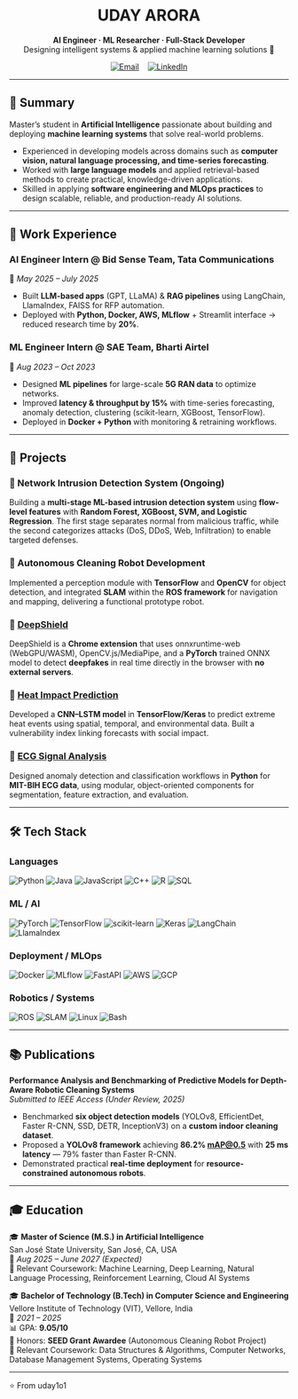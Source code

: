 <h1 align="center">UDAY ARORA</h1>
<p align="center">
  <b>AI Engineer · ML Researcher · Full-Stack Developer</b><br>
  Designing intelligent systems & applied machine learning solutions 🚀
</p>

<p align="center">
  <a href="mailto:udayarora2012@gmail.com"><img src="https://img.shields.io/badge/Email-udayarora2012%40gmail.com-red?style=flat&logo=gmail&logoColor=white" alt="Email"></a>
  &nbsp;&nbsp;
  <a href="https://www.linkedin.com/in/uday-arora-1a6501217/"><img src="https://img.shields.io/badge/LinkedIn-Uday%20Arora-blue?style=flat&logo=linkedin&logoColor=white" alt="LinkedIn"></a>
</p>

---

## 🧭 Summary  

Master’s student in **Artificial Intelligence** passionate about building and deploying **machine learning systems** that solve real-world problems.  
- Experienced in developing models across domains such as **computer vision, natural language processing, and time-series forecasting**.  
- Worked with **large language models** and applied retrieval-based methods to create practical, knowledge-driven applications.  
- Skilled in applying **software engineering and MLOps practices** to design scalable, reliable, and production-ready AI solutions.  

---

## 💼 Work Experience  

### **AI Engineer Intern @ Bid Sense Team, Tata Communications**  
📅 *May 2025 – July 2025*  
- Built **LLM-based apps** (GPT, LLaMA) & **RAG pipelines** using LangChain, LlamaIndex, FAISS for RFP automation.  
- Deployed with **Python, Docker, AWS, MLflow** + Streamlit interface → reduced research time by **20%**.  

### **ML Engineer Intern @ SAE Team, Bharti Airtel**  
📅 *Aug 2023 – Oct 2023*  
- Designed **ML pipelines** for large-scale **5G RAN data** to optimize networks.  
- Improved **latency & throughput by 15%** with time-series forecasting, anomaly detection, clustering (scikit-learn, XGBoost, TensorFlow).  
- Deployed in **Docker + Python** with monitoring & retraining workflows.  

---

## 🚀 Projects  

### 🔹 Network Intrusion Detection System (Ongoing)  
Building a **multi-stage ML-based intrusion detection system** using **flow-level features** with **Random Forest, XGBoost, SVM, and Logistic Regression**. The first stage separates normal from malicious traffic, while the second categorizes attacks (DoS, DDoS, Web, Infiltration) to enable targeted defenses.  

### 🔹 Autonomous Cleaning Robot Development  
Implemented a perception module with **TensorFlow** and **OpenCV** for object detection, and integrated **SLAM** within the **ROS framework** for navigation and mapping, delivering a functional prototype robot.  

### 🔹 [DeepShield](https://github.com/uday1o1/heat-impact-prediction.git)
DeepShield is a **Chrome extension** that uses onnxruntime-web (WebGPU/WASM), OpenCV.js/MediaPipe, and a **PyTorch** trained ONNX model to detect **deepfakes** in real time directly in the browser with **no external servers**.

### 🔹 [Heat Impact Prediction](https://github.com/uday1o1/heat-impact-prediction.git)
Developed a **CNN–LSTM model** in **TensorFlow/Keras** to predict extreme heat events using spatial, temporal, and environmental data. Built a vulnerability index linking forecasts with social impact.

### 🔹 [ECG Signal Analysis](https://github.com/uday1o1/ecg-signal-analysis)  
Designed anomaly detection and classification workflows in **Python** for **MIT-BIH ECG data**, using modular, object-oriented components for segmentation, feature extraction, and evaluation.

---

## 🛠 Tech Stack  

### **Languages**  
![Python](https://img.shields.io/badge/Python-3776AB?style=for-the-badge&logo=python&logoColor=white) 
![Java](https://img.shields.io/badge/Java-ED8B00?style=for-the-badge&logo=openjdk&logoColor=white) 
![JavaScript](https://img.shields.io/badge/JavaScript-F7DF1E?style=for-the-badge&logo=javascript&logoColor=black) 
![C++](https://img.shields.io/badge/C++-00599C?style=for-the-badge&logo=cplusplus&logoColor=white) 
![R](https://img.shields.io/badge/R-276DC3?style=for-the-badge&logo=r&logoColor=white) 
![SQL](https://img.shields.io/badge/SQL-336791?style=for-the-badge&logo=postgresql&logoColor=white)  

### **ML / AI**  
![PyTorch](https://img.shields.io/badge/PyTorch-EE4C2C?style=for-the-badge&logo=pytorch&logoColor=white) 
![TensorFlow](https://img.shields.io/badge/TensorFlow-FF6F00?style=for-the-badge&logo=tensorflow&logoColor=white) 
![scikit-learn](https://img.shields.io/badge/scikit--learn-F7931E?style=for-the-badge&logo=scikit-learn&logoColor=white) 
![Keras](https://img.shields.io/badge/Keras-D00000?style=for-the-badge&logo=keras&logoColor=white) 
![LangChain](https://img.shields.io/badge/LangChain-000000?style=for-the-badge&logo=chainlink&logoColor=white) 
![LlamaIndex](https://img.shields.io/badge/LlamaIndex-FF3366?style=for-the-badge&logo=llama&logoColor=white)  

### **Deployment / MLOps**  
![Docker](https://img.shields.io/badge/Docker-2496ED?style=for-the-badge&logo=docker&logoColor=white) 
![MLflow](https://img.shields.io/badge/MLflow-0194E2?style=for-the-badge&logo=mlflow&logoColor=white) 
![FastAPI](https://img.shields.io/badge/FastAPI-009688?style=for-the-badge&logo=fastapi&logoColor=white) 
![AWS](https://img.shields.io/badge/AWS-232F3E?style=for-the-badge&logo=amazonaws&logoColor=white) 
![GCP](https://img.shields.io/badge/GCP-4285F4?style=for-the-badge&logo=googlecloud&logoColor=white)  

### **Robotics / Systems**  
![ROS](https://img.shields.io/badge/ROS-22314E?style=for-the-badge&logo=ros&logoColor=white) 
![SLAM](https://img.shields.io/badge/SLAM-000000?style=for-the-badge&logo=mapbox&logoColor=white) 
![Linux](https://img.shields.io/badge/Linux-FCC624?style=for-the-badge&logo=linux&logoColor=black) 
![Bash](https://img.shields.io/badge/Bash-4EAA25?style=for-the-badge&logo=gnubash&logoColor=white)  

---

## 📚 Publications  

**Performance Analysis and Benchmarking of Predictive Models for Depth-Aware Robotic Cleaning Systems**  
*Submitted to IEEE Access (Under Review, 2025)*  

- Benchmarked **six object detection models** (YOLOv8, EfficientDet, Faster R-CNN, SSD, DETR, InceptionV3) on a **custom indoor cleaning dataset**.  
- Proposed a **YOLOv8 framework** achieving **86.2% mAP@0.5** with **25 ms latency** — 79% faster than Faster R-CNN.  
- Demonstrated practical **real-time deployment** for **resource-constrained autonomous robots**.

---

## 🎓 Education  

🎓 **Master of Science (M.S.) in Artificial Intelligence**  
San José State University, San José, CA, USA  
📅 *Aug 2025 – June 2027 (Expected)*  
📘 Relevant Coursework: Machine Learning, Deep Learning, Natural Language Processing, Reinforcement Learning, Cloud AI Systems  

🎓 **Bachelor of Technology (B.Tech) in Computer Science and Engineering**  
Vellore Institute of Technology (VIT), Vellore, India  
📅 *2021 – 2025*  
📊 GPA: **9.05/10**  
🏅 Honors: **SEED Grant Awardee** (Autonomous Cleaning Robot Project)  
📘 Relevant Coursework: Data Structures & Algorithms, Computer Networks, Database Management Systems, Operating Systems

---

⭐️ From uday1o1
